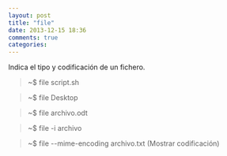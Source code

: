 ```yaml
---
layout: post
title: "file"
date: 2013-12-15 18:36
comments: true
categories: 
---
```

Indica el tipo y codificación de un fichero.

>~$ file script.sh

>~$ file Desktop

>~$ file archivo.odt

>~$ file -i archivo

>~$ file --mime-encoding archivo.txt (Mostrar codificación)

